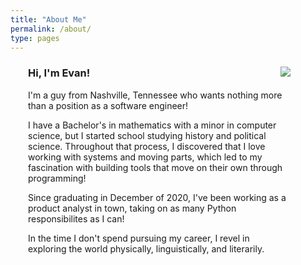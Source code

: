 ```yaml
---
title: "About Me"
permalink: /about/
type: pages
---
```

<div style="padding-left: 2em; padding-right: 4em">
    <img src="https://evan-fannin.github.io/evan-fannin/assets/images/profile_pic_1.jpeg" style="max-width: 50%; height: auto; float: right; margin-left: 1em; animation: intro 0.3s both; animation-delay: 0.25s;">
    <h3>Hi, I'm Evan!</h3>
    <p>I'm a guy from Nashville, Tennessee who wants nothing more than a position as a software engineer!</p>
    <p>I have a Bachelor's in mathematics with a minor in computer science, but I started school studying history and political science. Throughout that process, I discovered that I love working with systems and moving parts, which led to my fascination with building tools that move on their own through programming!</p>
    <p>Since graduating in December of 2020, I've been working as a product analyst in town, taking on as many Python responsibilites as I can!</p>
    <p>In the time I don't spend pursuing my career, I revel in exploring the world physically, linguistically, and literarily.</p>
</div>